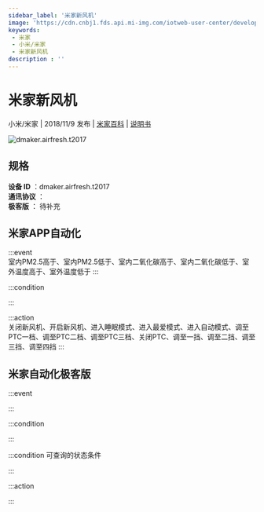 ```yaml
---
sidebar_label: '米家新风机'
image: 'https://cdn.cnbj1.fds.api.mi-img.com/iotweb-user-center/developer_1679073468643vLH9gq4E.png?GalaxyAccessKeyId=AKVGLQWBOVIRQ3XLEW&Expires=9223372036854775807&Signature=2ResFXmnSaffvQ8etYnHvq3ztQE='
keywords: 
 - 米家
 - 小米/米家
 - 米家新风机
description : ''
---
```

# 米家新风机

小米/米家 | 2018/11/9 发布 | [米家百科](https://home.mi.com/webapp/content/baike/product/index.html?model=dmaker.airfresh.t2017) | [说明书](https://home.mi.com/views/introduction.html?model=dmaker.airfresh.t2017&region=cn)

![dmaker.airfresh.t2017](https://cdn.cnbj1.fds.api.mi-img.com/iotweb-user-center/developer_1679073468643vLH9gq4E.png?GalaxyAccessKeyId=AKVGLQWBOVIRQ3XLEW&Expires=9223372036854775807&Signature=2ResFXmnSaffvQ8etYnHvq3ztQE=)

## 规格  
> 
**设备 ID** ：dmaker.airfresh.t2017  
**通讯协议** ：  
**极客版**  ： 待补充 


## 米家APP自动化  

:::event  
室内PM2.5高于、室内PM2.5低于、室内二氧化碳高于、室内二氧化碳低于、室外温度高于、室外温度低于
:::

:::condition  

:::

:::action   
关闭新风机、开启新风机、进入睡眠模式、进入最爱模式、进入自动模式、调至PTC一档、调至PTC二档、调至PTC三档、关闭PTC、调至一挡、调至二挡、调至三挡、调至四挡
:::

## 米家自动化极客版  

:::event  

:::

:::condition  

:::

:::condition 可查询的状态条件  

:::

:::action  

:::

        
